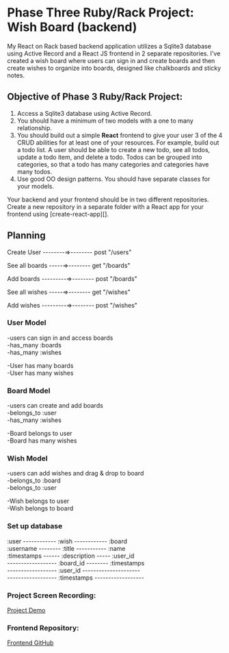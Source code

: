 # Phase Three Ruby/Rack Project: Wish Board (backend)

My React on Rack based backend application utilizes a Sqlite3 database using Active Record and a React JS frontend in 2 separate repositories. I've created a wish board where users can sign in and create boards and then create wishes to organize into boards, designed like chalkboards and sticky notes.

## Objective of Phase 3 Ruby/Rack Project:

1. Access a Sqlite3 database using Active Record.
2. You should have a minimum of two models with a one to many relationship.
3. You should build out a simple **React** frontend to give your user 3 of the 4
   CRUD abilities for at least one of your resources. For example, build out a
   todo list. A user should be able to create a new todo, see all todos,
   update a todo item, and delete a todo. Todos can be grouped into categories,
   so that a todo has many categories and categories have many todos.
4. Use good OO design patterns. You should have separate classes for your
   models.

Your backend and your frontend should be in two different repositories. Create a
new repository in a separate folder with a React app for your frontend using
[create-react-app][].

## Planning

Create User --------=>-------- post "/users"

See all boards -----=>-------- get "/boards"

Add boards ---------=>-------- post "/boards"    

See all wishes -----=>-------- get "/wishes"

Add wishes ---------=>-------- post "/wishes"  

### User Model
-users can sign in and access boards<br/>
-has_many :boards<br/>
-has_many :wishes<br/>

-User has many boards<br/>
-User has many wishes

### Board Model
-users can create and add boards<br/>
-belongs_to :user<br/>
-has_many :wishes<br/>

-Board belongs to user<br/>
-Board has many wishes


### Wish Model
-users can add wishes and drag & drop to board<br/>
-belongs_to :board<br/>
-belongs_to :user<br/>

-Wish belongs to user<br/>
-Wish belongs to board<br/>

### Set up database

:user ------------ :wish ------------ :board<br/>
:username -------- :title ----------- :name<br/>
:timestamps ------ :description ----- :user_id<br/>
------------------ :board_id -------- :timestamps<br/>
------------------ :user_id ---------------------<br/>
------------------ :timestamps ------------------<br/>

### Project Screen Recording:
<a href="https://www.dropbox.com/s/9ushiwo2zg4a7p6/Phase%203%20Project%20Screen%20Recording.mov?dl=0" target="_blank">Project Demo</a>

### Frontend Repository:
<a href="https://github.com/csjeon28/wishboard-phase-3-frontend-react" target="_blank">Frontend GitHub</a>